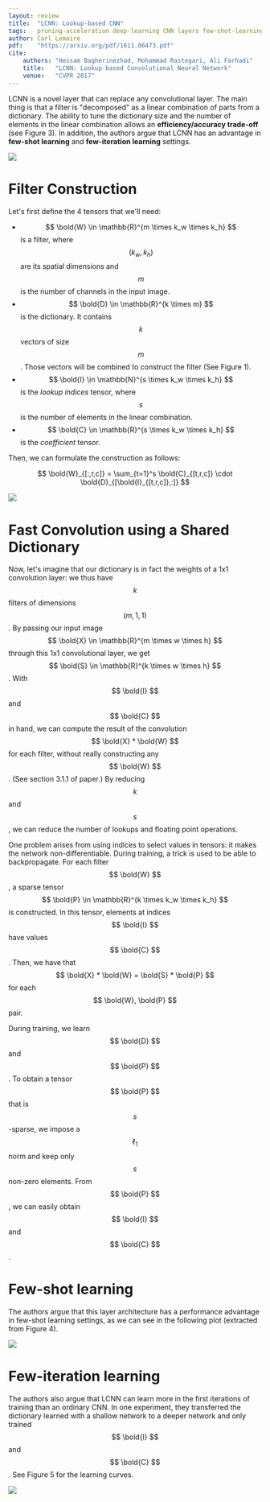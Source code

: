 ```yaml
---
layout: review
title:  "LCNN: Lookup-based CNN"
tags:   pruning-acceleration deep-learning CNN layers few-shot-learning
author: Carl Lemaire
pdf:    "https://arxiv.org/pdf/1611.06473.pdf"
cite:
    authors: "Hessam Bagherinezhad, Mohammad Rastegari, Ali Farhadi"
    title:   "LCNN: Lookup-based Convolutional Neural Network"
    venue:   "CVPR 2017"
---
```


LCNN is a novel layer that can replace any convolutional layer. The main thing is that a filter is "decomposed" as a linear combination of parts from a dictionary. The ability to tune the dictionary size and the number of elements in the linear combination allows an **efficiency/accuracy trade-off** (see Figure 3). In addition, the authors argue that LCNN has an advantage in **few-shot learning** and **few-iteration learning** settings.

![](/article/images/lookup-cnn/fig3.jpg)

# Filter Construction

Let's first define the 4 tensors that we'll need:

* $$ \bold{W} \in \mathbb{R}^{m \times k_w \times k_h} $$ is a filter, where $$ (k_w, k_h) $$ are its spatial dimensions and $$ m $$ is the number of channels in the input image.
* $$ \bold{D} \in \mathbb{R}^{k \times m} $$ is the dictionary. It contains $$ k $$ vectors of size $$ m $$. Those vectors will be combined to construct the filter (See Figure 1).
* $$ \bold{I} \in \mathbb{N}^{s \times k_w \times k_h} $$ is the _lookup indices_ tensor, where $$ s $$ is the number of elements in the linear combination.
* $$ \bold{C} \in \mathbb{R}^{s \times k_w \times k_h} $$ is the _coefficient_ tensor.

Then, we can formulate the construction as follows:

$$ \bold{W}_{[:,r,c]} = \sum_{t=1}^s \bold{C}_{[t,r,c]} \cdot \bold{D}_{[\bold{I}_{[t,r,c]},:]} $$

![](/article/images/lookup-cnn/fig1.jpg)

# Fast Convolution using a Shared Dictionary

Now, let's imagine that our dictionary is in fact the weights of a 1x1 convolution layer: we thus have $$ k $$ filters of dimensions $$ (m, 1, 1) $$. By passing our input image $$ \bold{X} \in \mathbb{R}^{m \times w \times h} $$ through this 1x1 convolutional layer, we get $$ \bold{S} \in \mathbb{R}^{k \times w \times h} $$. With $$ \bold{I} $$ and $$ \bold{C} $$ in hand, we can compute the result of the convolution $$ \bold{X} * \bold{W} $$ for each filter, without really constructing any $$ \bold{W} $$. (See section 3.1.1 of paper.) By reducing $$ k $$ and $$ s $$, we can reduce the number of lookups and floating point operations.

One problem arises from using indices to select values in tensors: it makes the network non-differentiable. During training, a trick is used to be able to backpropagate. For each filter $$ \bold{W} $$, a sparse tensor $$ \bold{P} \in \mathbb{R}^{k \times k_w \times k_h} $$ is constructed. In this tensor, elements at indices $$ \bold{I} $$ have values $$ \bold{C} $$. Then, we have that $$ \bold{X} * \bold{W} = \bold{S} * \bold{P} $$ for each $$ \bold{W}, \bold{P} $$ pair.

During training, we learn $$ \bold{D} $$ and $$ \bold{P} $$. To obtain a tensor $$ \bold{P} $$ that is $$ s $$-sparse, we impose a $$ \ell_1 $$ norm and keep only $$ s $$ non-zero elements. From $$ \bold{P} $$, we can easily obtain $$ \bold{I} $$ and $$ \bold{C} $$.

# Few-shot learning

The authors argue that this layer architecture has a performance advantage in few-shot learning settings, as we can see in the following plot (extracted from Figure 4).

![](/article/images/lookup-cnn/fig4.jpg)

# Few-iteration learning

The authors also argue that LCNN can learn more in the first iterations of training than an ordinary CNN. In one experiment, they transferred the dictionary learned with a shallow network to a deeper network and only trained $$ \bold{I} $$ and $$ \bold{C} $$. See Figure 5 for the learning curves.

![](/article/images/lookup-cnn/fig5.jpg)
